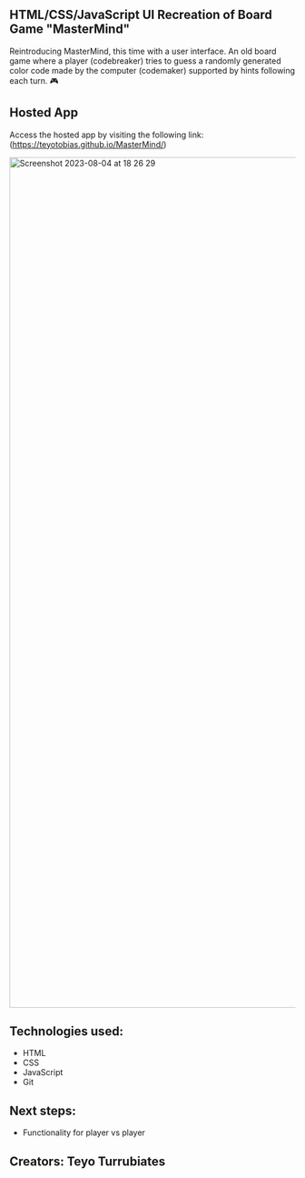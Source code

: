 ## HTML/CSS/JavaScript UI Recreation of Board Game "MasterMind"
Reintroducing MasterMind, this time with a user interface. An old board game where a player (codebreaker) tries to guess a randomly generated
color code made by the computer (codemaker) supported by hints following each turn. 🎮

## Hosted App
Access the hosted app by visiting the following link: (https://teyotobias.github.io/MasterMind/)

<img width="1496" alt="Screenshot 2023-08-04 at 18 26 29" src="https://github.com/teyotobias/MasterMind/assets/112126540/0bed6de7-a2d7-4ccd-85d5-2bd2607dddcb">


## Technologies used:
* HTML
* CSS
* JavaScript
* Git

## Next steps:
* Functionality for player vs player 

## Creators: Teyo Turrubiates


